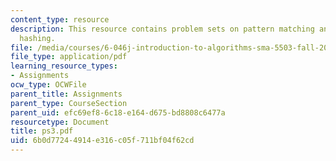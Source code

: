 ```yaml
---
content_type: resource
description: This resource contains problem sets on pattern matching and 2-universal
  hashing.
file: /media/courses/6-046j-introduction-to-algorithms-sma-5503-fall-2005/6b0d77244914e316c05f711bf04f62cd_ps3.pdf
file_type: application/pdf
learning_resource_types:
- Assignments
ocw_type: OCWFile
parent_title: Assignments
parent_type: CourseSection
parent_uid: efc69ef8-6c18-e164-d675-bd8808c6477a
resourcetype: Document
title: ps3.pdf
uid: 6b0d7724-4914-e316-c05f-711bf04f62cd
---
```

